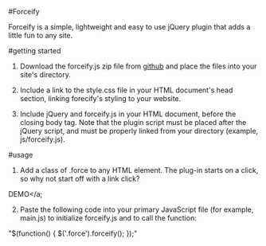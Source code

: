 #Forceify

Forceify is a simple, lightweight and easy to use jQuery plugin that adds a little fun to any site.

#getting started

1. Download the forceify.js zip file from <a href="http://www.github.com/shawnebeyer">github</a> and place the files into your site's directory.

2. Include a link to the style.css file in your HTML document's head section, linking forecify's styling to your website.

3. Include jQuery and forceify.js in your HTML document, before the closing body tag. Note that the plugin script must be placed after the jQuery script, and must be properly linked from your directory (example, js/forceify.js).

#usage

1. Add a class of .force to any HTML element. The plug-in starts on a click, so why not start off with a link click?

<a class="force">DEMO</a; 

2. Paste the following code into your primary JavaScript file (for example, main.js) to initialize forceify.js and to call the function:

"$(function() {
	$('.force').forceify();
});"
